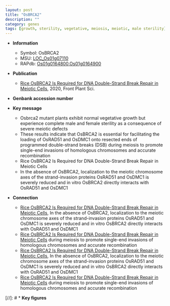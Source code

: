```yaml
---
layout: post
title: "OsBRCA2"
description: ""
category: genes
tags: [growth, sterility, vegetative, meiosis, meiotic, male sterility]
---
```


* **Information**  
    + Symbol: OsBRCA2  
    + MSU: [LOC_Os01g07110](http://rice.plantbiology.msu.edu/cgi-bin/ORF_infopage.cgi?orf=LOC_Os01g07110)  
    + RAPdb: [Os01g0164800](http://rapdb.dna.affrc.go.jp/viewer/gbrowse_details/irgsp1?name=Os01g0164800),[Os01g0164900](http://rapdb.dna.affrc.go.jp/viewer/gbrowse_details/irgsp1?name=Os01g0164900)  

* **Publication**  
    + [Rice OsBRCA2 Is Required for DNA Double-Strand Break Repair in Meiotic Cells](http://www.ncbi.nlm.nih.gov/pubmed?term=Rice+OsBRCA2+Is+Required+for+DNA+Double-Strand+Break+Repair+in+Meiotic+Cells%5BTitle%5D), 2020, Front Plant Sci.

* **Genbank accession number**  

* **Key message**  
    + Osbrca2 mutant plants exhibit normal vegetative growth but experience complete male and female sterility as a consequence of severe meiotic defects
    + These results indicate that OsBRCA2 is essential for facilitating the loading of OsRAD51 and OsDMC1 onto resected ends of programmed double-strand breaks (DSB) during meiosis to promote single-end invasions of homologous chromosomes and accurate recombination
    + Rice OsBRCA2 Is Required for DNA Double-Strand Break Repair in Meiotic Cells
    + In the absence of OsBRCA2, localization to the meiotic chromosome axes of the strand-invasion proteins OsRAD51 and OsDMC1 is severely reduced and in vitro OsBRCA2 directly interacts with OsRAD51 and OsDMC1

* **Connection**  
    + [Rice OsBRCA2 Is Required for DNA Double-Strand Break Repair in Meiotic Cells](http://www.ncbi.nlm.nih.gov/pubmed?term=Rice+OsBRCA2+Is+Required+for+DNA+Double-Strand+Break+Repair+in+Meiotic+Cells%5BTitle%5D),  In the absence of OsBRCA2, localization to the meiotic chromosome axes of the strand-invasion proteins OsRAD51 and OsDMC1 is severely reduced and in vitro OsBRCA2 directly interacts with OsRAD51 and OsDMC1
    + [Rice OsBRCA2 Is Required for DNA Double-Strand Break Repair in Meiotic Cells](DSB) during meiosis to promote single-end invasions of homologous chromosomes and accurate recombination
    + [Rice OsBRCA2 Is Required for DNA Double-Strand Break Repair in Meiotic Cells](http://www.ncbi.nlm.nih.gov/pubmed?term=Rice+OsBRCA2+Is+Required+for+DNA+Double-Strand+Break+Repair+in+Meiotic+Cells%5BTitle%5D),  In the absence of OsBRCA2, localization to the meiotic chromosome axes of the strand-invasion proteins OsRAD51 and OsDMC1 is severely reduced and in vitro OsBRCA2 directly interacts with OsRAD51 and OsDMC1
    + [Rice OsBRCA2 Is Required for DNA Double-Strand Break Repair in Meiotic Cells](DSB) during meiosis to promote single-end invasions of homologous chromosomes and accurate recombination

[//]: # * **Key figures**  


